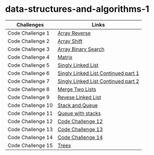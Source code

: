 
# data-structures-and-algorithms-1

Challenges | Links
---------- | ------
Code Challenge 1 | [Array Reverse](https://github.com/401-advanced-javascript-Anolla/data-structures-and-algorithms-1/pull/1)
Code Challenge 2 | [Array Shift](https://github.com/401-advanced-javascript-Anolla/data-structures-and-algorithms-1/pull/2) 
Code Challenge 3 | [Array Binary Search](https://github.com/401-advanced-javascript-Anolla/data-structures-and-algorithms-1/pull/3)
Code Challenge 4 | [Matrix](https://docs.google.com/spreadsheets/d/1Tj5chS-pZ5IycOafbB336T6LvghVpM_MJpU_4QPynww/edit#gid=0)
Code Challenge 5 | [Singly Linked List](https://github.com/401-advanced-javascript-Anolla/data-structures-and-algorithms-1/pull/5)
Code Challenge 6 | [Singly Linked List Continued part 1](https://github.com/401-advanced-javascript-Anolla/data-structures-and-algorithms-1/pull/7)
Code Challenge 7 | [Singly Linked List Continued part 2](https://github.com/401-advanced-javascript-Anolla/data-structures-and-algorithms-1/pull/8)
Code Challenge 8 | [Merge Two Lists](https://github.com/401-advanced-javascript-Anolla/data-structures-and-algorithms-1/pull/9)
Code Challenge 9 | [Revese Linked List](https://github.com/401-advanced-javascript-Anolla/data-structures-and-algorithms-1/pull/10)
Code Challenge 10 | [Stack and Queue](https://github.com/401-advanced-javascript-Anolla/data-structures-and-algorithms-1/pull/11)
Code Challenge 11 | [Queue with stacks](https://github.com/401-advanced-javascript-Anolla/data-structures-and-algorithms-1/pull/12)
Code Challenge 12 | [Code Challenge 12](https://github.com/401-advanced-javascript-Anolla/data-structures-and-algorithms-1/pull/14)
Code Challenge 13 | [Code Challenge 13](https://github.com/401-advanced-javascript-Anolla/data-structures-and-algorithms-1/pull/13)
Code Challenge 14 | [Code Challenge 14]()
Code Challenge 15 | [Trees](https://github.com/401-advanced-javascript-Anolla/data-structures-and-algorithms-1/pull/15)
